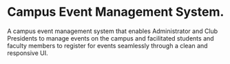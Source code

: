 # Campus Event Management System.
A campus event management system that enables Administrator and Club Presidents to manage events on the campus and facilitated students and faculty members to register for events seamlessly through a clean and responsive UI.
